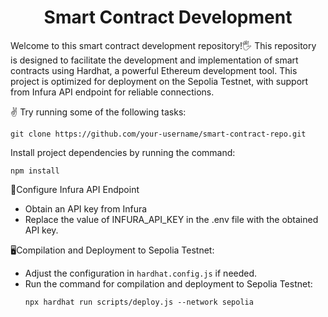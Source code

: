 <h1 align="center" id="title">Smart Contract Development</h1>
<p id="description">Welcome to this smart contract development repository!🖐 This repository is designed to facilitate the development and implementation of smart contracts using Hardhat, a powerful Ethereum development tool. This project is optimized for deployment on the Sepolia Testnet, with support from Infura API endpoint for reliable connections.</p>

✌ Try running some of the following tasks:

```shell
git clone https://github.com/your-username/smart-contract-repo.git
```
Install project dependencies by running the command:
```shell
npm install
```
🔌Configure Infura API Endpoint
- Obtain an API key from Infura
- Replace the value of INFURA_API_KEY in the .env file with the obtained API key.
 
🖥Compilation and Deployment to Sepolia Testnet:
- Adjust the configuration in `hardhat.config.js` if needed.
- Run the command for compilation and deployment to Sepolia Testnet:
  ```shell
  npx hardhat run scripts/deploy.js --network sepolia
  ```
